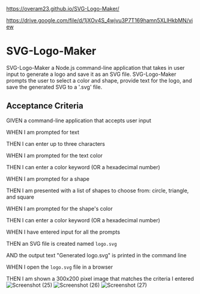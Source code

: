 https://overam23.github.io/SVG-Logo-Maker/

https://drive.google.com/file/d/1jXOv4S_4wjvu3P7T169hamn5XLlHkbMN/view

# SVG-Logo-Maker
SVG-Logo-Maker a Node.js command-line application that takes in user input to 
generate a logo and save it as an SVG file. 
SVG-Logo-Maker prompts the user to select a color and shape, provide text for the logo, and save the generated SVG to a '.svg' file.

## Acceptance Criteria

GIVEN a command-line application that accepts user input

WHEN I am prompted for text

THEN I can enter up to three characters

WHEN I am prompted for the text color

THEN I can enter a color keyword (OR a hexadecimal number)

WHEN I am prompted for a shape

THEN I am presented with a list of shapes to choose from: circle, triangle, and square

WHEN I am prompted for the shape's color

THEN I can enter a color keyword (OR a hexadecimal number)

WHEN I have entered input for all the prompts

THEN an SVG file is created named `logo.svg`

AND the output text "Generated logo.svg" is printed in the command line

WHEN I open the `logo.svg` file in a browser

THEN I am shown a 300x200 pixel image that matches the criteria I entered
![Screenshot (25)](https://github.com/Overam23/SVG-Logo-Maker/assets/151860154/b197655a-289b-4989-b796-0aff3bba48f8)
![Screenshot (26)](https://github.com/Overam23/SVG-Logo-Maker/assets/151860154/3fc2cf8f-2227-4dde-a5cd-fcfbb0bbf47d)
![Screenshot (27)](https://github.com/Overam23/SVG-Logo-Maker/assets/151860154/45b347da-a200-48ea-8957-50a090004bc6)
